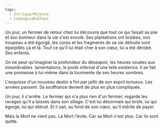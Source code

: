 ```yaml
---
tags:
  - Intrigue/Majeure
  - CompagnieDuChaos
---
```


Un jour, un fermier de retour chez lui découvre que tout ce qui faisait sa joie et son bonheur dans la vie s'est envolé. Ses plantations ont brûlées, son troupeau a été égorgé, les corps et les fragments de sa vie détruite sont éparpillés çà et là. Tout ce qu'il lui était cher à son cœur, lui a été dérobé. Ses enfants.

On ne peut qu'imaginer la profondeur du désespoir, les heures vouées aux innombrables  lamentations, le poids infernal d'une telle existence. Il se fait une promesse à lui-même dans la tourmente de ses heures sombres.

L'esquisse d'un nouveau destin a fini par jaillir de son esprit tortueux. Les années passent. Sa souffrance devient de plus en plus compliquée.

Un jour, il s'arrête. Le fermier qui n'a plus rien d'un fermier, regarde les ravages qu'il a laissés dans son sillage. C'est lui désormais qui brûle, lui qui égorge, lui qui détruit. Et il sait, au fond de son cœur, qu'il mérite de payer.

Mais la Mort ne vient pas.
La Mort l'évite.
Car sa Mort n'est plus.
Car ils sont quitte.